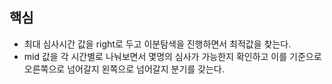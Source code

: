 ## 핵심

- 최대 심사시간 값을 right로 두고 이분탐색을 진행하면서 최적값을 찾는다.
- mid 값을 각 시간별로 나눠보면서 몇명의 심사가 가능한지 확인하고 이를 기준으로 오른쪽으로 넘어갈지 왼쪽으로 넘어갈지 분기를 갖는다.